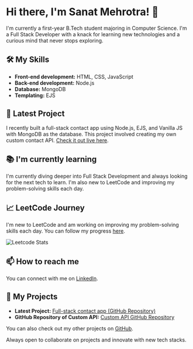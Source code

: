 # Hi there, I'm Sanat Mehrotra! 👋

I'm currently a first-year B.Tech student majoring in Computer Science. I'm a Full Stack Developer with a knack for learning new technologies and a curious mind that never stops exploring.

## 🛠️ My Skills

- **Front-end development:** HTML, CSS, JavaScript
- **Back-end development:** Node.js
- **Database:** MongoDB
- **Templating:** EJS

## 🎯 Latest Project

I recently built a full-stack contact app using Node.js, EJS, and Vanilla JS with MongoDB as the database. This project involved creating my own custom contact API. [Check it out live here](<https://my-contact.azurewebsites.net/>).

## 📚 I'm currently learning

I'm currently diving deeper into Full Stack Development and always looking for the next tech to learn. I'm also new to LeetCode and improving my problem-solving skills each day.

## 📈 LeetCode Journey

I'm new to LeetCode and am working on improving my problem-solving skills each day. You can follow my progress [here](<https://leetcode.com/mehrotrasanat2006/>).

![Leetcode Stats](https://leetcard.jacoblin.cool/mehrotrasanat2006)

## 📫 How to reach me

You can connect with me on [LinkedIn](<https://www.linkedin.com/in/sanat-mehrotra-4aa6442a6/>).

## 📂 My Projects

- **Latest Project:** [Full-stack contact app (GitHub Repository)](<https://github.com/sanatmehrotra/Contact-App>)
- **GitHub Repository of Custom API:** [Custom API GitHub Repository](<https://github.com/sanatmehrotra/mycontacts-Backende>)

You can also check out my other projects on [GitHub](<https://github.com/sanatmehrotra>).

Always open to collaborate on projects and innovate with new tech stacks.
